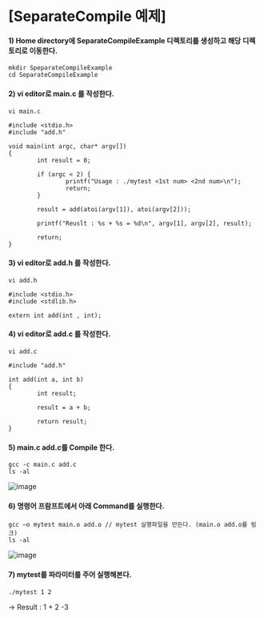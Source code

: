 # [SeparateCompile 예제]

#### 1) Home directory에 SeparateCompileExample 디렉토리를 생성하고 해당 디렉토리로 이동한다.
```
mkdir SpeparateCompileExample
cd SeparateCompileExample
```


#### 2) vi editor로 main.c 를 작성한다.
```
vi main.c
```

```
#include <stdio.h>
#include "add.h"

void main(int argc, char* argv[])
{
        int result = 0;

        if (argc < 2) {
                printf("Usage : ./mytest <1st num> <2nd num>\n");
                return;
        }

        result = add(atoi(argv[1]), atoi(argv[2]));

        printf("Reuslt : %s + %s = %d\n", argv[1], argv[2], result);

        return;
}
```


#### 3) vi editor로 add.h 를 작성한다.
```
vi add.h
```
```
#include <stdio.h>
#include <stdlib.h>

extern int add(int , int);
```

#### 4) vi editor로 add.c 를 작성한다.
```
vi add.c
```

```
#include "add.h"

int add(int a, int b)
{
        int result;

        result = a + b;

        return result;
}
```
#### 5) main.c add.c를 Compile 한다.
```
gcc -c main.c add.c
ls -al
```

![image](https://user-images.githubusercontent.com/61506233/98520328-3b0c0300-22b5-11eb-8d76-d42edda3bd85.png)

#### 6) 명령어 프람프트에서 아래 Command를 실행한다.
```
gcc –o mytest main.o add.o // mytest 실행파일을 만든다. (main.o add.o를 링크)
ls -al
```

![image](https://user-images.githubusercontent.com/61506233/98520688-bff71c80-22b5-11eb-8dd0-7debdd262cc4.png)



#### 7) mytest를 파라미터를 주어 실행해본다.
```
./mytest 1 2
```

-> Result : 1 + 2 -3
